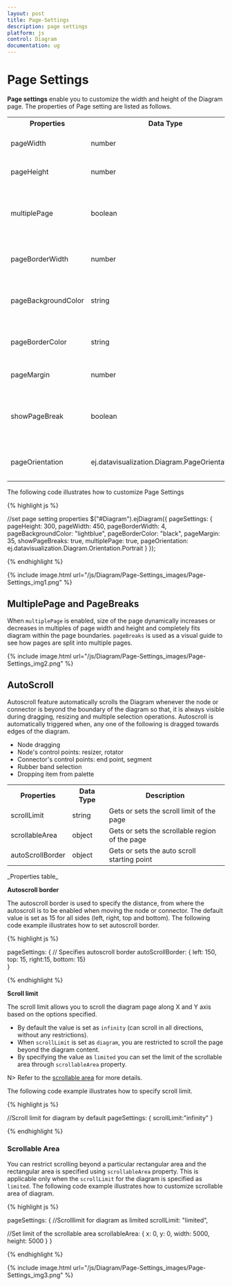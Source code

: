 ```yaml
---
layout: post
title: Page-Settings
description: page settings
platform: js
control: Diagram
documentation: ug
---
```


# Page Settings

**Page settings** enable you to customize the width and height of the Diagram page. The properties of Page setting are listed as follows.

<table>
<tr>
<th>
Properties</th><th>
Data Type</th><th>
Description</th></tr>
<tr>
<td>
pageWidth</td><td>
number</td><td>
Gets or sets the width of the page</td></tr>
<tr>
<td>
pageHeight</td><td>
number</td><td>
Gets or sets the height of the page</td></tr>
<tr>
<td>
multiplePage</td><td>
boolean</td><td>
Gets or sets whether  multiple page option is enabled or not</td></tr>
<tr>
<td>
pageBorderWidth</td><td>
number</td><td>
Gets or sets the border width of the page</td></tr>
<tr>
<td>
pageBackgroundColor</td><td>
string</td><td>
Gets or sets the background color of the page</td></tr>
<tr>
<td>
pageBorderColor</td><td>
string</td><td>
Gets or sets the border color of the page</td></tr>
<tr>
<td>
pageMargin</td><td>
number</td><td>
Gets or sets the  margin of the page</td></tr>
<tr>
<td>
showPageBreak</td><td>
boolean</td><td>
Gets or sets whether  page break option is enabled or not</td></tr>
<tr>
<td>
pageOrientation</td><td>
ej.datavisualization.Diagram.PageOrientations</td><td>
Gets or sets the orientation of the page</td></tr>
</table>

The following code illustrates how to customize Page Settings

{% highlight js %}

//set page setting properties
$("#Diagram").ejDiagram({
   pageSettings: {
      pageHeight: 300,
      pageWidth: 450,
      pageBorderWidth: 4,
      pageBackgroundColor: "lightblue",
      pageBorderColor: "black",
      pageMargin: 35,
      showPageBreaks: true,
      multiplePage: true,
      pageOrientation: ej.datavisualization.Diagram.Orientation.Portrait
   }
});

{% endhighlight %}

{% include image.html url="/js/Diagram/Page-Settings_images/Page-Settings_img1.png" %}

## MultiplePage and PageBreaks

When `multiplePage` is enabled, size of the page dynamically increases or decreases in multiples of page width and height and completely fits diagram within the page boundaries. `pageBreaks` is used as a visual guide to see how pages are split into multiple pages.

{% include image.html url="/js/Diagram/Page-Settings_images/Page-Settings_img2.png" %}

## AutoScroll

Autoscroll feature automatically scrolls the Diagram whenever the node or connector is beyond the boundary of the diagram so that, it is always visible during dragging, resizing and multiple selection operations. Autoscroll is automatically triggered when, any one of the following is dragged towards edges of the diagram.

* Node dragging
* Node's control points: resizer, rotator
* Connector's control points: end point, segment
* Rubber band selection
* Dropping item from palette

<table>
<tr>
<th>
Properties</th><th>
Data Type</th><th>
Description</th></tr>
<tr>
<td>
scrollLimit</td><td>
string</td><td>
Gets or sets the scroll limit of the page</td></tr>
<tr>
<td>
scrollableArea</td><td>
object</td><td>
Gets or sets the scrollable region of the page</td></tr>
<tr>
<td>
autoScrollBorder</td><td>
object</td><td>
Gets or sets the auto scroll starting point </td></tr>
</table>
_Properties table_

**Autoscroll border**

The autoscroll border is used to specify the distance, from where the autoscroll is to be enabled when moving the node or connector. The default value is set as 15 for all sides (left, right, top and bottom). The following code example illustrates how to set autoscroll border.

{% highlight js %}

pageSettings: 
    { 
        // Specifies autoscroll border
        autoScrollBorder: { left: 150, top: 15, right:15, bottom: 15}  
    }  

{% endhighlight %}

**Scroll limit**

The scroll limit allows you to scroll the diagram page along X and Y axis based on the options specified. 

* By default the value is set as `infinity` (can scroll in all directions, without any restrictions). 
* When `scrollLimit` is set as `diagram`, you are restricted to scroll the page beyond the diagram content. 
* By specifying the value as `limited` you can set the limit of the scrollable area through `scrollableArea` property. 

N>  Refer to the [scrollable area](/js/Diagram/Page-Settings#scrollable-area) for more details.

The following code example illustrates how to specify scroll limit. 

{% highlight js %}

//Scroll limit for diagram by default
pageSettings: { scrollLimit:"infinity" }

{% endhighlight %}

### Scrollable Area

You can restrict scrolling beyond a particular rectangular area and the rectangular area is specified using `scrollableArea` property. This is applicable only when the `scrollLimit` for the diagram is specified as `limited`. The following code example illustrates how to customize scrollable area of diagram.

{% highlight js %}

pageSettings: {
   //Scrolllimit for diagram as limited
   scrollLimit: "limited",

   //Set limit of the scrollable area
   scrollableArea: {
      x: 0,
      y: 0,
      width: 5000,
      height: 5000
   }
}

{% endhighlight %}

{% include image.html url="/js/Diagram/Page-Settings_images/Page-Settings_img3.png" %}
